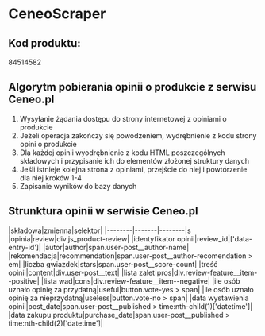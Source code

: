 # CeneoScraper

## Kod produktu:
84514582

## Algorytm pobierania opinii o produkcie z serwisu Ceneo.pl
1. Wysyłanie żądania dostępu do strony internetowej z opiniami o produkcie
2. Jeżeli operacja zakończy się powodzeniem, wydrębnienie z kodu strony opini o produkcie
3. Dla każdej opinii wyodrębnienie z kodu HTML poszczególnych składowych i przypisanie ich do elementów złożonej struktury danych
4. Jeśli istnieje kolejna strona z opiniami, przejście do niej i powtórzenie dla niej kroków 1-4
5. Zapisanie wyników do bazy danych

## Strunktura opinii w serwisie Ceneo.pl
|składowa|zmienna|selektor|
|--------|-------|--------|s
|opinia|review|div.js_product-review|
|identyfikator opinii|review_id|['data-entry-id']|
|autor|author|span.user-post__author-name|
|rekomendacja|recommendation|span.user-post__author-recomendation > em|
|liczba gwiazdek|stars|span.user-post__score-count|
|treść opinii|content|div.user-post__text|
|lista zalet|pros|div.review-feature__item--positive|
|lista wad|cons|div.review-feature__item--negative|
|ile osób uznało opinię za przydatną|useful|button.vote-yes > span|
|ile osób uznało opinię za nieprzydatną|useless|button.vote-no > span|
|data wystawienia opinii|post_date|span.user-post__published > time:nth-child(1)['datetime']|
|data zakupu produktu|purchase_date|span.user-post__published > time:nth-child(2)['datetime']|

